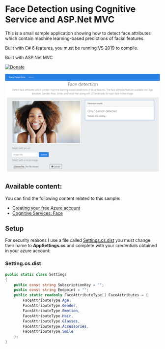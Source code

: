 # Face Detection using Cognitive Service and ASP.Net MVC

This is a small sample application showing how to detect face attributes which contain machine learning-based predictions of facial features.

Built with C# 6 features, you must be running VS 2019 to compile.

Built with ASP.Net MVC

[![Donate](https://img.shields.io/badge/Donate-PayPal-green.svg)](https://www.paypal.me/wilsondonations/5)



![image](images/screenshot.PNG)


## Available content:

You can find the following content related to this sample:

* [Creating your free Azure account](https://azure.microsoft.com/en-us/free/)
* [Cognitive Services: Face](https://azure.microsoft.com/en-us/services/cognitive-services/face/)


## Setup
For security reasons I use a file called [Settings.cs.dist](/src/FaceDetectionClient/Settings.cs.dist) you must change their name to **AppSettings.cs** and complete with your credentials obtained in your azure account:

### Setting.cs.dist

```cs
public static class Settings
{
    public const string SubscriptionKey = "";
    public const string Endpoint = "";
    public static readonly FaceAttributeType[] FaceAttributes = {
        FaceAttributeType.Age,
        FaceAttributeType.Gender,
        FaceAttributeType.Emotion,
        FaceAttributeType.Hair,
        FaceAttributeType.Glasses,
        FaceAttributeType.Accessories,
        FaceAttributeType.Smile
    };
}
```
